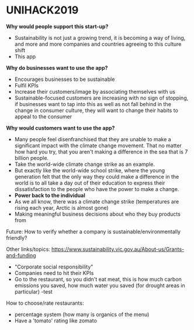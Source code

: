# UNIHACK2019

**Why would people support this start-up?**
- Sustainability is not just a growing trend, it is becoming a way of living, and more and more companies and countries agreeing to this culture shift
- This app 


**Why do businesses want to use the app?**
- Encourages businesses to be sustainable
- Fulfil KPIs
- Increase their customers/image by associating themselves with us
- Sustainable-focused customers are increasing with no sign of stopping, if businesses want to tap into this as well as not fall behind in the change in consumer culture, they will want to change their habits to appeal to the consumer

**Why would customers want to use the app?**
- Many people feel disenfranchised that they are unable to make a significant impact with the climate change movement. That no matter how hard you try, that you aren't making a difference in the sea that is 7 billion people.
- Take the world-wide climate change strike as an example.
- But exactly like the world-wide school strike, where the young generation felt that the only way they could make a difference in the world is to all take a day out of their education to express their dissatisfaction to the people who have the power to make a change.
- **Power back to the individual**
- As we all know, there was a climate change strike (temperatures are rising each year, Arctic is almost gone)
- Making meaningful business decisions about who they buy products from

Future:
How to verify whether a company is sustainable/environmentally friendly?


Other links/topics:
https://www.sustainability.vic.gov.au/About-us/Grants-and-funding
- "Corporate social responsibility"
- Companies need to hit their KPIs
- Go to the restaurant, so you didn't eat meat, this is how much carbon emissions you saved, how much water you saved (for drought areas in particular)
-test

How to choose/rate restaurants:
- percentage system (how many is organics of the menu)
- Have a 'tomato' rating like zomato
